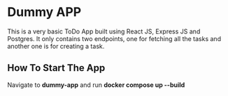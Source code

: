 # Dummy APP

This is a very basic ToDo App built using React JS, Express JS and Postgres. It only contains two endpoints, one for fetching all the tasks and another one is for creating a task.

## How To Start The App

Navigate to **dummy-app** and run **docker compose up --build**
